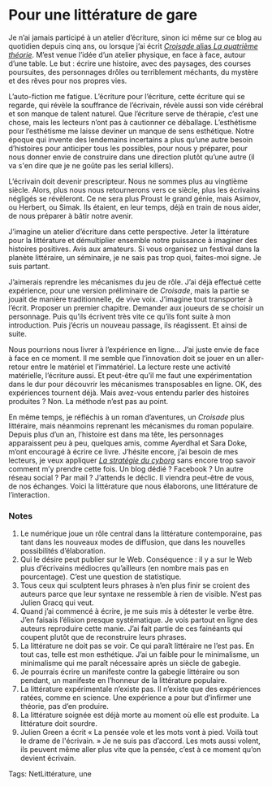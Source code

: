 # Pour une littérature de gare

Je n’ai jamais participé à un atelier d’écriture, sinon ici même sur ce blog au quotidien depuis cinq ans, ou lorsque j’ai écrit [*Croisade* alias *La quatrième théorie*](/la-quatrieme-theorie/). M’est venue l’idée d’un atelier physique, en face à face, autour d’une table. Le but : écrire une histoire, avec des paysages, des courses poursuites, des personnages drôles ou terriblement méchants, du mystère et des rêves pour nos propres vies.

L’auto-fiction me fatigue. L’écriture pour l’écriture, cette écriture qui se regarde, qui révèle la souffrance de l’écrivain, révèle aussi son vide cérébral et son manque de talent naturel. Que l’écriture serve de thérapie, c’est une chose, mais les lecteurs n’ont pas à cautionner ce déballage. L’esthétisme pour l’esthétisme me laisse deviner un manque de sens esthétique. Notre époque qui invente des lendemains incertains a plus qu’une autre besoin d’histoires pour anticiper tous les possibles, pour nous y préparer, pour nous donner envie de construire dans une direction plutôt qu’une autre (il va s'en dire que je ne goûte pas les serial killers).

L’écrivain doit devenir prescripteur. Nous ne sommes plus au vingtième siècle. Alors, plus nous nous retournerons vers ce siècle, plus les écrivains négligés se révèleront. Ce ne sera plus Proust le grand génie, mais Asimov, ou Herbert, ou Simak. Ils étaient, en leur temps, déjà en train de nous aider, de nous préparer à bâtir notre avenir.

J’imagine un atelier d’écriture dans cette perspective. Jeter la littérature pour la littérature et démultiplier ensemble notre puissance à imaginer des histoires positives. Avis aux amateurs. Si vous organisez un festival dans la planète littéraire, un séminaire, je ne sais pas trop quoi, faites-moi signe. Je suis partant.

J’aimerais reprendre les mécanismes du jeu de rôle. J’ai déjà effectué cette expérience, pour une version préliminaire de *Croisade*, mais la partie se jouait de manière traditionnelle, de vive voix. J’imagine tout transporter à l’écrit. Proposer un premier chapitre. Demander aux joueurs de se choisir un personnage. Puis qu’ils écrivent très vite ce qu’ils font suite à mon introduction. Puis j’écris un nouveau passage, ils réagissent. Et ainsi de suite.

Nous pourrions nous livrer à l’expérience en ligne… J’ai juste envie de face à face en ce moment. Il me semble que l’innovation doit se jouer en un aller-retour entre le matériel et l’immatériel. La lecture reste une activité matérielle, l’écriture aussi. Et peut-être qu’il me faut une expérimentation dans le dur pour découvrir les mécanismes transposables en ligne. OK, des expériences tournent déjà. Mais avez-vous entendu parler des histoires produites ? Non. La méthode n’est pas au point.

En même temps, je réfléchis à un roman d’aventures, un *Croisade* plus littéraire, mais néanmoins reprenant les mécanismes du roman populaire. Depuis plus d’un an, l’histoire est dans ma tête, les personnages apparaissent peu à peu, quelques amis, comme Ayerdhal et Sara Doke, m’ont encouragé à écrire ce livre. J’hésite encore, j’ai besoin de mes lecteurs, je veux appliquer [*La stratégie du cyborg*](/la-strategie-du-cyborg/) sans encore trop savoir comment m’y prendre cette fois. Un blog dédié ? Facebook ? Un autre réseau social ? Par mail ? J’attends le déclic. Il viendra peut-être de vous, de nos échanges. Voici la littérature que nous élaborons, une littérature de l’interaction.

### Notes

1. Le numérique joue un rôle central dans la littérature contemporaine, pas tant dans les nouveaux modes de diffusion, que dans les nouvelles possibilités d’élaboration.
2. Qui le désire peut publier sur le Web. Conséquence : il y a sur le Web plus d’écrivains médiocres qu’ailleurs (en nombre mais pas en pourcentage). C’est une question de statistique.
3. Tous ceux qui sculptent leurs phrases à n’en plus finir se croient des auteurs parce que leur syntaxe ne ressemble à rien de visible. N’est pas Julien Gracq qui veut.
4. Quand j’ai commencé à écrire, je me suis mis à détester le verbe être. J’en faisais l’élision presque systématique. Je vois partout en ligne des auteurs reproduire cette manie. J’ai fait partie de ces fainéants qui coupent plutôt que de reconstruire leurs phrases.
5. La littérature ne doit pas se voir. Ce qui paraît littéraire ne l’est pas. En tout cas, telle est mon esthétique. J’ai un faible pour le minimalisme, un minimalisme qui me paraît nécessaire après un siècle de gabegie.
6. Je pourrais écrire un manifeste contre la gabegie littéraire ou son pendant, un manifeste en l’honneur de la littérature populaire.
7. La littérature expérimentale n’existe pas. Il n’existe que des expériences ratées, comme en science. Une expérience a pour but d’infirmer une théorie, pas d’en produire.
8. La littérature soignée est déjà morte au moment où elle est produite. La littérature doit sourdre.
9. Julien Green a écrit « La pensée vole et les mots vont à pied. Voilà tout le drame de l'écrivain. » Je ne suis pas d’accord. Les mots aussi volent, ils peuvent même aller plus vite que la pensée, c’est à ce moment qu’on devient écrivain.

Tags: NetLittérature, une